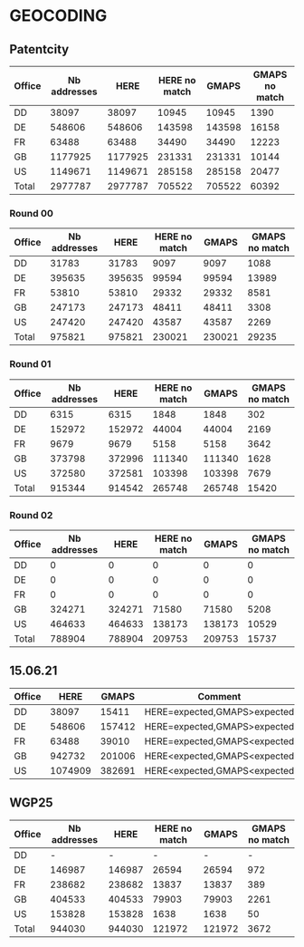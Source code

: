 # GEOCODING

## Patentcity

Office | Nb addresses | HERE | HERE no match | GMAPS | GMAPS no match
---|---|---|---|---|---
DD      |38097      |38097      |10945  |10945  |1390
DE      |548606     |548606     |143598 |143598 |16158
FR      |63488      |63488      |34490  |34490  |12223
GB      |1177925    |1177925    |231331 |231331 |10144
US      |1149671    |1149671    |285158 |285158 |20477
Total   |2977787    |2977787    |705522 |705522 |60392

### Round 00

Office | Nb addresses | HERE | HERE no match | GMAPS | GMAPS no match
---|---|---|---|---|---
DD      |31783      |31783      |9097       |9097   | 1088
DE      |395635     |395635     |99594      |99594  | 13989
FR      |53810      |53810      |29332      |29332  | 8581
GB      |247173     |247173     |48411      |48411  | 3308
US      |247420     |247420     |43587      |43587  | 2269
Total   |975821     |975821     |230021     |230021 | 29235

### Round 01

Office | Nb addresses | HERE | HERE no match | GMAPS | GMAPS no match
---|---|---|---|---|---
DD      |6315   |6315   |1848   | 1848  | 302
DE      |152972 |152972 |44004  | 44004 | 2169
FR      |9679   |9679   |5158   | 5158  | 3642
GB      |373798 |372996 |111340 | 111340| 1628
US      |372580 |372581 |103398 | 103398| 7679
Total   |915344 |914542 |265748 | 265748| 15420

### Round 02

Office | Nb addresses | HERE | HERE no match | GMAPS | GMAPS no match
---|---|---|---|---|---
DD      |0      |0      |0      |0      |0
DE      |0      |0      |0      |0      |0
FR      |0      |0      |0      |0      |0
GB      |324271 |324271 |71580  |71580  |5208
US      |464633 |464633 |138173 |138173 |10529
Total   |788904 |788904 |209753 |209753 |15737

## 15.06.21

Office | HERE | GMAPS| Comment
---|---|---|---
DD  |38097  | 15411 |HERE=expected,GMAPS>expected
DE  |548606 | 157412|HERE=expected,GMAPS>expected
FR  |63488  | 39010 |HERE=expected,GMAPS<expected
GB  |942732 | 201006|HERE<expected,GMAPS<expected
US  |1074909| 382691|HERE<expected,GMAPS<expected

## WGP25

Office | Nb addresses | HERE | HERE no match | GMAPS | GMAPS no match
---|---|---|---|---|---
DD      |-      |-      |-      |-      |-
DE      |146987 |146987 |26594  |26594  |972
FR      |238682 |238682 |13837  |13837  |389
GB      |404533 |404533 |79903  |79903  |2261
US      |153828 |153828 |1638   |1638   |50
Total   |944030 |944030 |121972 |121972 |3672

